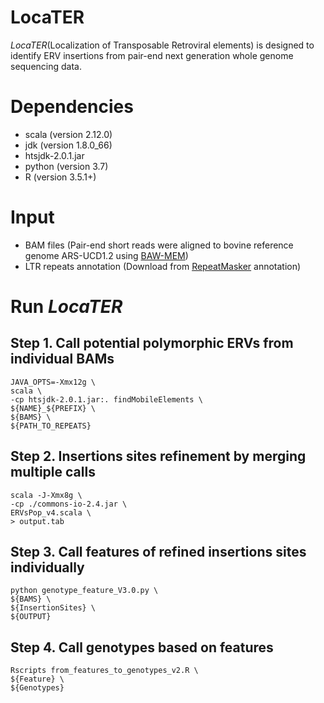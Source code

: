 # LocaTER

*LocaTER*(Localization of Transposable Retroviral elements) is designed to identify ERV insertions from pair-end next generation whole genome sequencing data. 

# Dependencies

- scala (version 2.12.0)
- jdk (version 1.8.0_66)
- htsjdk-2.0.1.jar
- python (version 3.7)
- R (version 3.5.1+)

# Input

- BAM files (Pair-end short reads were aligned to bovine reference genome ARS-UCD1.2 using [BAW-MEM](https://github.com/lh3/bwa))
- LTR repeats annotation (Download from [RepeatMasker](https://www.repeatmasker.org/) annotation)

# Run *LocaTER*

## Step 1. Call potential polymorphic ERVs from individual BAMs
```
JAVA_OPTS=-Xmx12g \
scala \
-cp htsjdk-2.0.1.jar:. findMobileElements \
${NAME}_${PREFIX} \
${BAMS} \
${PATH_TO_REPEATS} 
```

## Step 2. Insertions sites refinement by merging multiple calls
```
scala -J-Xmx8g \
-cp ./commons-io-2.4.jar \
ERVsPop_v4.scala \
> output.tab
```

## Step 3. Call features of refined insertions sites individually
```
python genotype_feature_V3.0.py \
${BAMS} \
${InsertionSites} \
${OUTPUT}
```

## Step 4. Call genotypes based on features
```
Rscripts from_features_to_genotypes_v2.R \
${Feature} \
${Genotypes}
```

```
